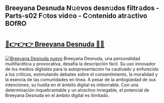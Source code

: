 ## Breeyana Desnuda N𝚞𝚎vos desn𝚞dos filtr𝚊dos - Parts-s02 F𝚘tos vid𝚎o - C𝚘ntenido atr𝚊ctivo BOfRO

# <h2><a href="http://mbcnbg.tromn.icu/?c=Breeyana+Desnuda">🔗👉👉👉 Breeyana Desnuda 🔗🔗</a></h2>

[![Breeyana Desnuda nuevo](https://i.imgur.com/pEAQMta.gif)](http://mbcnbg.tromn.icu/?c=Breeyana+Desnuda)
Breeyana Desnuda, una personalidad multifacética y provocativa, desafía la descripción fácil. Su uso innovador de los medios digitales para la autopresentación ha cautivado y enfurecido a los críticos, estimulando debates sobre el consentimiento, la moralidad y la esencia de las comunidades en línea. A pesar de la ambigüedad de sus intenciones, su huella en el ámbito digital es imborrable. Con una determinación inquebrantable y un atractivo innegable, el potencial de Breeyana Desnuda en el ámbito digital es ilimitado.
